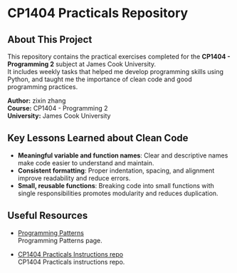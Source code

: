 # CP1404 Practicals Repository

## About This Project

This repository contains the practical exercises completed for the **CP1404 - Programming 2** subject at James Cook University.  
It includes weekly tasks that helped me develop programming skills using Python, and taught me the importance of clean code and good programming practices.

**Author:** zixin zhang  
**Course:** CP1404 - Programming 2  
**University:** James Cook University

## Key Lessons Learned about Clean Code

- **Meaningful variable and function names**: Clear and descriptive names make code easier to understand and maintain.
- **Consistent formatting**: Proper indentation, spacing, and alignment improve readability and reduce errors.
- **Small, reusable functions**: Breaking code into small functions with single responsibilities promotes modularity and reduces duplication.

## Useful Resources

- [Programming Patterns](https://github.com/CP1404/Starter/wiki/Programming-Patterns)  
  Programming Patterns page.

- [CP1404 Practicals Instructions repo](https://github.com/CP1404/Practicals)  
  CP1404 Practicals instructions repo.
